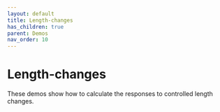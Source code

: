 ```yaml
---
layout: default
title: Length-changes
has_children: true
parent: Demos
nav_order: 10
---
```


# Length-changes

These demos show how to calculate the responses to controlled length changes.


